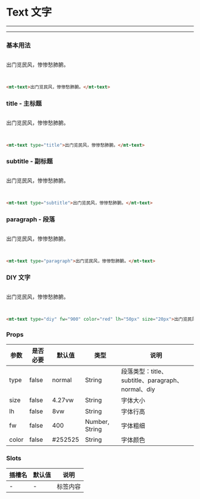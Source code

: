 # Text 文字

***
***

### 基本用法

<div style="margin: 30px 0">
<mt-text>出门览民风，惨惨愁肺腑。</mt-text>
</div>

```html

<mt-text>出门览民风，惨惨愁肺腑。</mt-text>
```

### title - 主标题

<div style="margin: 30px 0">
<mt-text type="title">出门览民风，惨惨愁肺腑。</mt-text>
</div>

```html

<mt-text type="title">出门览民风，惨惨愁肺腑。</mt-text>
```

### subtitle - 副标题

<div style="margin: 30px 0">
<mt-text type="subtitle">出门览民风，惨惨愁肺腑。</mt-text>
</div>

```html

<mt-text type="subtitle">出门览民风，惨惨愁肺腑。</mt-text>
```

### paragraph - 段落

<div style="margin: 30px 0">
<mt-text type="paragraph">出门览民风，惨惨愁肺腑。</mt-text>
</div>

```html

<mt-text type="paragraph">出门览民风，惨惨愁肺腑。</mt-text>
```

### DIY 文字

<div style="margin: 30px 0">
<mt-text type="diy" fw="900" color="red" lh="50px" size="20px">出门览民风，惨惨愁肺腑。</mt-text>
</div>

```html

<mt-text type="diy" fw="900" color="red" lh="50px" size="20px">出门览民风，惨惨愁肺腑。</mt-text>
```

### Props

| 参数    | 是否必要         | 默认值    | 类型            | 说明                |
|-------|--------------|--------|---------------|-------------------|
| type  | false | normal | String        | 段落类型：title、subtitle、paragraph、normal、diy
| size  | false | 4.27vw | String        | 字体大小
| lh    |  false | 8vw    | String        | 字体行高
| fw    | false | 400    | Number, String | 字体粗细
| color | false | #252525      | String | 字体颜色

### Slots

|插槽名     |    默认值     |    说明     |
|----------|--------------|---------|
|-    |-    |标签内容|
